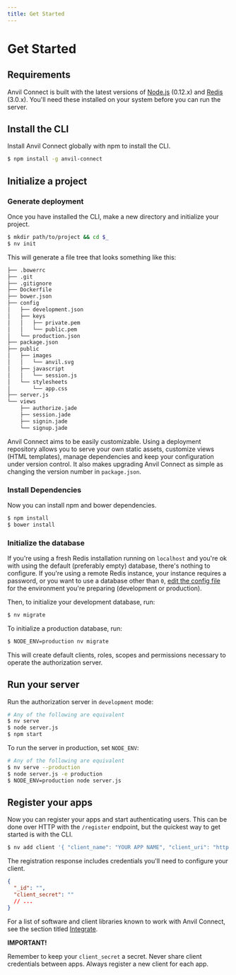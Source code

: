 ```yaml
---
title: Get Started
---
```


# Get Started

## Requirements

Anvil Connect is built with the latest versions of [Node.js](https://nodejs.org/) (0.12.x) and [Redis](http://redis.io/) (3.0.x). You'll need these installed on your system before you can run the server.



## Install the CLI

Install Anvil Connect globally with npm to install the CLI.

```bash
$ npm install -g anvil-connect
```

## Initialize a project

### Generate deployment

Once you have installed the CLI, make a new directory and initialize your project.

```bash
$ mkdir path/to/project && cd $_
$ nv init
```

This will generate a file tree that looks something like this:

```bash
├── .bowerrc
├── .git
├── .gitignore
├── Dockerfile
├── bower.json
├── config
│   ├── development.json
│   ├── keys
│   │   ├── private.pem
│   │   └── public.pem
│   └── production.json
├── package.json
├── public
│   ├── images
│   │   └── anvil.svg
│   ├── javascript
│   │   └── session.js
│   └── stylesheets
│       └── app.css
├── server.js
└── views
    ├── authorize.jade
    ├── session.jade
    ├── signin.jade
    └── signup.jade
```

Anvil Connect aims to be easily customizable. Using a deployment repository allows you to serve your own static assets, customize views (HTML templates), manage dependencies and keep your configuration under version control. It also makes upgrading Anvil Connect as simple as changing the version number in `package.json`.

### Install Dependencies

Now you can install npm and bower dependencies.

```bash
$ npm install
$ bower install
```

### Initialize the database

If you're using a fresh Redis installation running on `localhost` and you're ok with using the default (preferably empty) database, there's nothing to configure. If you're using a remote Redis instance, your instance requires a password, or you want to use a database other than `0`, [edit the config file](#redis) for the environment you're preparing (development or production).

Then, to initialize your development database, run:

```bash
$ nv migrate
```

To initialize a production database, run:

```bash
$ NODE_ENV=production nv migrate
```

This will create default clients, roles, scopes and permissions necessary to operate the authorization server.



## Run your server

Run the authorization server in `development` mode:

```bash
# Any of the following are equivalent
$ nv serve
$ node server.js
$ npm start
```

To run the server in production, set `NODE_ENV`:

```bash
# Any of the following are equivalent
$ nv serve --production
$ node server.js -e production
$ NODE_ENV=production node server.js
```


## Register your apps

Now you can register your apps and start authenticating users. This can be done over HTTP with the `/register` endpoint, but the quickest way to get started is with the CLI.

```bash
$ nv add client '{ "client_name": "YOUR APP NAME", "client_uri": "http://localhost:9000", "redirect_uris": ["http://localhost:9000/callback"], "post_logout_redirect_uris": ["http://localhost:9000"], "trusted": "true" }'
```

The registration response includes credentials you'll need to configure your client.

```json
{
  "_id": "",
  "client_secret": ""
  // ...
}
```

For a list of software and client libraries known to work with Anvil Connect, see the section titled [Integrate](/docs/connect/integrate/).

<div class="alert alert-warning">
  <p><strong>IMPORTANT!</strong></p>
  <p>Remember to keep your <code>client_secret</code> a secret. Never share client credentials between apps. Always register a new client for each app.</p>
</div>
